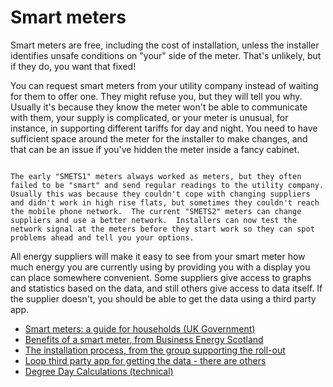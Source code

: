 # Smart meters

Smart meters are free, including the cost of installation, unless the installer identifies unsafe conditions on "your" side of the meter.  That's unlikely, but if they do, you want that fixed!  

You can request smart meters from your utility company instead of waiting for them to offer one.   They might refuse you, but they will tell you why.  Usually it's because they know the meter won't be able to communicate with them, your supply is complicated, or your meter is unusual, for instance, in supporting different tariffs for day and night.   You need to have sufficient space around the meter for the installer to make changes, and that can be an issue if you've hidden the meter inside a fancy cabinet.  

 ```{admonition} Do smart meters work?

The early "SMETS1" meters always worked as meters, but they often failed to be "smart" and send regular readings to the utility company.  Usually this was because they couldn't cope with changing suppliers and didn't work in high rise flats, but sometimes they couldn't reach the mobile phone network.  The current "SMETS2" meters can change suppliers and use a better network.  Installers can now test the network signal at the meters before they start work so they can spot problems ahead and tell you your options. 

```

All energy suppliers will make it easy to see from your smart meter how much energy you are currently using by providing you with a display you can place somewhere convenient.  Some suppliers give access to graphs and statistics based on the data, and still others give access to data itself.   If the supplier doesn't, you should be able to get the data using a third party app.   

- [Smart meters: a guide for households (UK Government)](https://www.gov.uk/guidance/smart-meters-how-they-work)
- [Benefits of a smart meter, from Business Energy Scotland](https://businessenergyscotland.org/smart-meter-warning-you-could-unleash-love-spreadsheets-and-host-energy-saving-ideas/)
- [The installation process, from the group supporting the roll-out](https://www.smartenergygb.org/about-smart-meters/the-installation-process)
- [Loop third party app for getting the data - there are others](https://loop.homes/what-is-loop/)
- [Degree Day Calculations (technical)](https://www.degreedays.net/)

